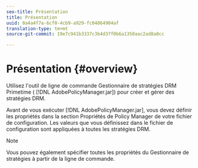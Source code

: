 ```yaml
---
seo-title: Présentation
title: Présentation
uuid: 0a4a4f7a-6cf0-4cb9-a929-fc04864904af
translation-type: tm+mt
source-git-commit: 19e7c941b3337c3b4d37f0b6a1350aac2ad8a0cc

---
```



# Présentation {#overview}

Utilisez l&#39;outil de ligne de commande Gestionnaire de stratégies DRM Primetime ( [!DNL AdobePolicyManager.jar]) pour créer et gérer des stratégies DRM.

Avant de vous exécuter [!DNL AdobePolicyManager.jar], vous devez définir les propriétés dans la section Propriétés de Policy Manager de votre fichier de configuration. Les valeurs que vous définissez dans le fichier de configuration sont appliquées à toutes les stratégies DRM.

>[!NOTE]
>
>Vous pouvez également spécifier toutes les propriétés du Gestionnaire de stratégies à partir de la ligne de commande.